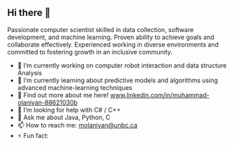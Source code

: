 ## Hi there 👋


Passionate computer scientist skilled in data collection, software development, and machine learning. Proven ability to achieve goals and collaborate effectively. Experienced working in diverse environments and committed to fostering growth in an inclusive community.

- 🔭 I’m currently working on computer robot interaction and data structure Analysis
- 🌱 I’m currently learning about predictive models and algorithms using advanced machine-learning techniques
- 🧾 Find out more about me here! www.linkedin.com/in/muhammad-olaniyan-88621030b
- 🤔 I’m looking for help with C# / C++
- 💬 Ask me about Java, Python, C
- 📫 How to reach me: molaniyan@unbc.ca
- ⚡ Fun fact: 


